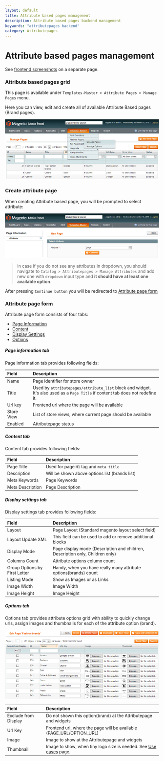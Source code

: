 ```yaml
---
layout: default
title: Attribute based pages management
description: Attribute based pages backend management
keywords: "attributepages backend"
category: Attributepages
---
```


# Attribute based pages management

See [frontend screenshots](/extensions/attributepages/attribute-based-page/frontend/) 
on a separate page.

### Attribute based pages grid

This page is available under `Templates-Master > Attribute Pages > Manage Pages`
menu.

Here you can view, edit and create all of available Attribute Based pages
(Brand pages).

![Attribute based pages grid](/images/attributepages/attribute-based-page/backend/grid.png)

### Create attribute page

When creating Attribute based page, you will be prompted to select attribute:

![Create attribute page. Step 1](/images/attributepages/attribute-based-page/backend/select_attribute_dropdown.png)

> In case if you do not see any attributes in dropdown, you should navigate to 
> `Catalog > Attributepages > Manage Attributes` and add new one with
> `dropdown` input type and **it should have at least one available option**.

After pressing `Continue button` you will be redirected to 
[Attribute page form](#attribute-page-form)

### Attribute page form

Attribute page form consists of four tabs:

- [Page Information](#page-information-tab)
- [Content](#content-tab)
- [Display Settings](#display-settings-tab)
- [Options](#options-tab)

##### Page information tab

Page information tab provides following fields:

Field | Description
:-----|:-----------
Name | Page identifier for store owner
Title | Used by `attributepages/attribute_list` block and widget.<br/> It's also used as a `Page Title` if content tab does not redefine it.
Url key | Frontend url where the page will be available
Store View | List of store views, where current page should be available
Enabled | Attributepage status

##### Content tab

Content tab provides following fields:

Field | Description
:-----|:-----------
Page Title | Used for page `H1` tag and `meta title`
Description | Will be shown above options list (brands list)
Meta Keywords | Page Keywords
Meta Description | Page Description

##### Display settings tab

Display settings tab provides following fields:

Field | Description
:-----|:-----------
Layout | Page Layout (Standard magento layout select field)
Layout Update XML | This field can be used to add or remove additional blocks
Display Mode | Page display mode (Description and children, Description only, Children only)
Columns Count | Attribute options column count
Group Options by First Letter | Handy, when you have really many attribute options(brands) count
Listing Mode | Show as Images or as Links
Image Width | Image Width
Image Height | Image Height

##### Options tab

Options tab provides attribute options grid with ability to quickly change urls, 
assign images and thumbnails for each of the attribute option (brand).

![Options tab](/images/attributepages/attribute-based-page/backend/tab_options.png)

Field | Description
:-----|:-----------
Exclude from Display | Do not shown this option(brand) at the Attributepage and widgets
Url Key | Frontend url, where the page will be available (PAGE_URL/OPTION_URL)
Image | Image to show at the Attributepage and widgets
Thumbnail | Image to show, when tiny logo size is needed. See [Use cases](/extensions/attributepages/use-cases/) page.
